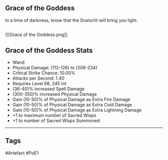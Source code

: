 ## Grace of the Goddess
In a time of darkness, know that the Draíocht will bring you light.
##
![[Grace of the Goddess.png]]
## Grace of the Goddess Stats
- Wand
- Physical Damage: (112-126) to (208-234)
- Critical Strike Chance: 10.00%
- Attacks per Second: 1.40
- Requires Level 68, 245 Int
- (36-40)% increased Spell Damage
- (300-350)% increased Physical Damage
- Gain (10-50)% of Physical Damage as Extra Fire Damage
- Gain (10-50)% of Physical Damage as Extra Cold Damage
- Gain (10-50)% of Physical Damage as Extra Lightning Damage
- +1 to maximum number of Sacred Wisps
- +1 to number of Sacred Wisps Summoned


---
## Tags
#Artefact
#PoE1